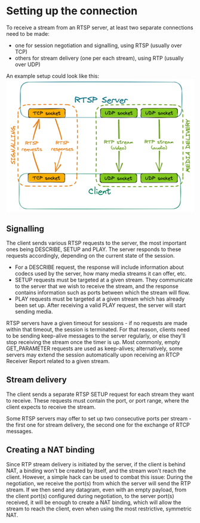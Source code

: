 # Setting up the connection
To receive a stream from an RTSP server, at least two separate connections need to be made:
- one for session negotiation and signalling, using RTSP (usually over TCP)
- others for stream delivery (one per each stream), using RTP (usually over UDP)

An example setup could look like this:
![RTSP connection](./rtsp_connection.png)

## Signalling
The client sends various RTSP requests to the server, the most important ones being DESCRIBE, SETUP and PLAY.
The server responds to these requests accordingly, depending on the current state of the session.
- For a DESCRIBE request, the response will include information about codecs used by the server,
how many media streams it can offer, etc.
- SETUP requests must be targeted at a given stream. They communicate to the server that we wish to receive the stream,
and the response contains information such as ports between which the stream will flow.
- PLAY requests must be targeted at a given stream which has already been set up. After receiving a valid PLAY request,
the server will start sending media.

RTSP servers have a given timeout for sessions - if no requests are made within that timeout, the session is terminated.
For that reason, clients need to be sending keep-alive messages to the server regularly, or else they'll stop receiving
the stream once the timer is up. Most commonly, empty GET\_PARAMETER requests are used as keep-alives; alternatively,
some servers may extend the session automatically upon receiving an RTCP Receiver Report related to a given stream.

## Stream delivery
The client sends a separate RTSP SETUP request for each stream they want to receive.
These requests must contain the port, or port range, where the client expects to receive the stream.

Some RTSP servers may offer to set up two consecutive ports per stream - the first one for stream delivery,
the second one for the exchange of RTCP messages.

## Creating a NAT binding
Since RTP stream delivery is initiated by the server, if the client is behind NAT, a binding won't be created by itself,
and the stream won't reach the client. However, a simple hack can be used to combat this issue: During the negotiation,
we receive the port(s) from which the server will send the RTP stream. If we then send any datagram, even with an empty payload,
from the client port(s) configured during negotiation, to the server port(s) received, it will be enough to create a NAT binding,
which will allow the stream to reach the client, even when using the most restrictive, symmetric NAT.
